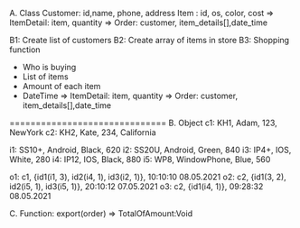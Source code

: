 A. Class
Customer: id,name, phone, address
Item	: id, os, color, cost
=> ItemDetail: item, quantity
=> Order: customer, item_details[],date_time

B1: Create list of customers
B2: Create array of items in store
B3: Shopping function
+ Who is buying
+ List of items
+ Amount of each item
+ DateTime
=> ItemDetail: item, quantity
=> Order: customer, item_details[],date_time

==============================
B. Object
c1: KH1, Adam, 123, NewYork
c2: KH2, Kate, 234, California

i1: SS10+, Android, Black, 620
i2: SS20U, Android, Green, 840
i3: IP4+, IOS, White, 280
i4: IP12, IOS, Black, 880
i5: WP8, WindowPhone, Blue, 560

o1: c1, {id1(i1, 3), id2(i4, 1), id3(i2, 1)}, 10:10:10 08.05.2021
o2: c2, {id1(3, 2), id2(i5, 1), id3(i5, 1)}, 20:10:12 07.05.2021
o3: c2, {id1(i4, 1)}, 09:28:32 08.05.2021

C. Function: export(order) => TotalOfAmount:Void